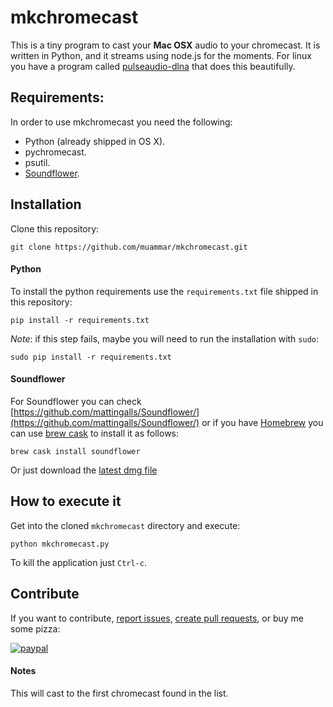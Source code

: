 mkchromecast
============

This is a tiny program to cast your **Mac OSX** audio to your chromecast. It is
written in Python, and it streams using node.js for the moments. For linux you
have a program called
[pulseaudio-dlna](https://github.com/masmu/pulseaudio-dlna) that does this
beautifully.

## Requirements:

In order to use mkchromecast you need the following:

* Python (already shipped in OS X).
* pychromecast.
* psutil.
* [Soundflower](https://github.com/mattingalls/Soundflower/).


## Installation

Clone this repository:

```
git clone https://github.com/muammar/mkchromecast.git
```

#### Python

To install the python requirements use the `requirements.txt` file shipped in
this repository:

```
pip install -r requirements.txt
```

_Note_: if this step fails, maybe you will need to run the installation with
`sudo`:

```
sudo pip install -r requirements.txt
```

#### Soundflower

For Soundflower you can check
[https://github.com/mattingalls/Soundflower/](https://github.com/mattingalls/Soundflower/)
or if you have [Homebrew](http://brew.sh/) you can use [brew
cask](https://caskroom.github.io/) to install it as follows:

```
brew cask install soundflower
```

Or just download the [latest dmg
file](https://github.com/mattingalls/Soundflower/releases)


## How to execute it

Get into the cloned `mkchromecast` directory and execute:

```
python mkchromecast.py
```

To kill the application just `Ctrl-c`.

## Contribute

If you want to contribute, [report
issues](https://github.com/muammar/mkchromecast/issues), [create pull
requests](https://github.com/muammar/mkchromecast/pulls), or buy me some
pizza:

[![paypal](https://www.paypalobjects.com/en_US/i/btn/btn_donateCC_LG.gif)](https://www.paypal.com/cgi-bin/webscr?cmd=_s-xclick&hosted_button_id=JQGD4UXPBS96U)

#### Notes

This will cast to the first chromecast found in the list.
